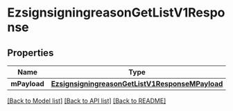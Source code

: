 # EzsignsigningreasonGetListV1Response

## Properties
Name | Type | Description | Notes
------------ | ------------- | ------------- | -------------
**mPayload** | [**EzsignsigningreasonGetListV1ResponseMPayload**](EzsignsigningreasonGetListV1ResponseMPayload.md) |  | 

[[Back to Model list]](../README.md#documentation-for-models) [[Back to API list]](../README.md#documentation-for-api-endpoints) [[Back to README]](../README.md)


